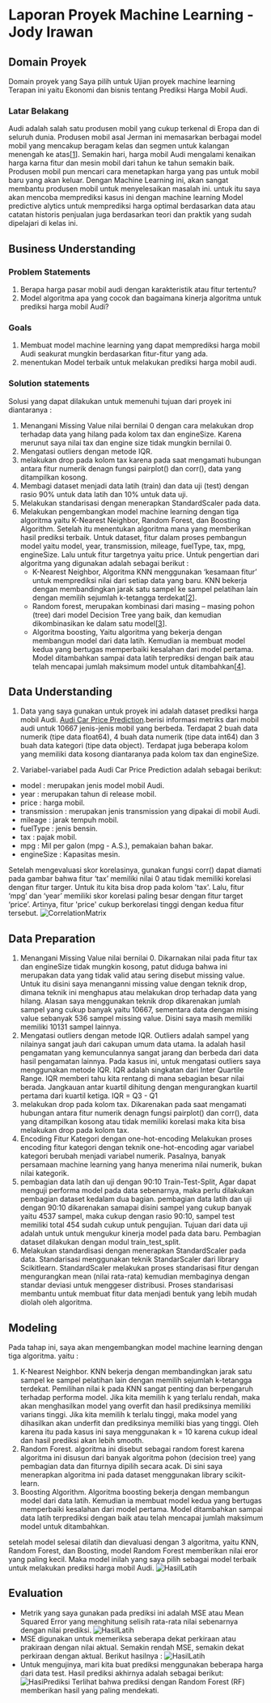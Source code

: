 # Laporan Proyek Machine Learning - Jody Irawan

## Domain Proyek
Domain proyek yang Saya pilih untuk Ujian proyek machine learning Terapan ini yaitu Ekonomi dan bisnis tentang Prediksi Harga Mobil Audi.

### Latar Belakang
Audi adalah salah satu produsen mobil yang cukup terkenal di Eropa dan di seluruh dunia. Produsen mobil asal Jerman ini memasarkan berbagai model mobil yang mencakup beragam kelas dan segmen untuk kalangan menengah ke atas[[1](https://www.autofun.co.id/mobil/audi)]. Semakin hari, harga mobil Audi mengalami kenaikan harga karna fitur dan mesin mobil dari tahun ke tahun semakin baik. Produsen mobil pun mencari cara menetapkan harga yang pas untuk mobil baru yang akan keluar. Dengan Machine Learning ini, akan sangat membantu produsen mobil untuk menyelesaikan masalah ini. untuk itu saya akan mencoba memprediksi kasus ini dengan machine learning Model predictive alytics untuk memprediksi harga optimal berdasarkan data atau catatan historis penjualan juga berdasarkan teori dan praktik yang sudah dipelajari di kelas ini.

## Business Understanding

### Problem Statements
1. Berapa harga pasar mobil audi dengan karakteristik atau fitur tertentu?
2. Model algoritma apa yang cocok dan bagaimana kinerja algoritma untuk prediksi harga mobil Audi?

### Goals
1. Membuat model machine learning yang dapat memprediksi harga mobil Audi seakurat mungkin berdasarkan fitur-fitur yang ada.
2. menentukan Model terbaik untuk melakukan prediksi harga mobil audi.

### Solution statements
Solusi yang dapat dilakukan untuk memenuhi tujuan dari proyek ini diantaranya :
1.  Menangani Missing Value nilai bernilai 0 dengan cara melakukan drop terhadap data yang hilang pada kolom tax dan engineSize. Karena merunut saya nilai tax dan engine size tidak mungkin bernilai 0.
2. Mengatasi outliers dengan metode IQR.
3. melakukan drop pada kolom tax karena pada saat mengamati hubungan antara fitur numerik denagn fungsi pairplot() dan corr(), data yang ditampilkan kosong.
4. Membagi dataset menjadi data latih (train) dan data uji (test) dengan rasio 90% untuk data latih dan 10% untuk data uji.
5. Melakukan standarisasi dengan menerapkan StandardScaler pada data.
6. Melakukan pengembangkan model machine learning dengan tiga algoritma yaitu K-Nearest Neighbor, Random Forest, dan Boosting Algorithm. Setelah itu menentukan algoritma mana yang memberikan hasil prediksi terbaik. Untuk dataset, fitur dalam proses pembangun model yaitu model, year, transmission, mileage, fuelType, tax, mpg, engineSize. Lalu untuk  fitur targetnya yaitu price. Untuk pengertian dari algoritma yang digunakan adalah sebagai berikut :
    -   K-Nearest Neighbor, Algoritma KNN menggunakan ‘kesamaan fitur’ untuk memprediksi nilai dari setiap data yang baru. KNN bekerja dengan membandingkan jarak satu sampel ke sampel pelatihan lain dengan memilih sejumlah k-tetangga terdekat[[2](https://www.dicoding.com/academies/319/tutorials/18580)].
    -   Random forest, merupakan kombinasi dari masing – masing pohon (tree) dari model Decision Tree yang baik, dan kemudian dikombinasikan ke dalam satu model[[3](http://learningbox.coffeecup.com/05_2_randomforest.html)].
    -   Algoritma boosting, Yaitu algoritma yang bekerja dengan membangun model dari data latih. Kemudian ia membuat model kedua yang bertugas memperbaiki kesalahan dari model pertama. Model ditambahkan sampai data latih terprediksi dengan baik atau telah mencapai jumlah maksimum model untuk ditambahkan[[4](https://www.dicoding.com/academies/319/tutorials/18590)].
        
        

## Data Understanding
1. Data yang saya gunakan untuk proyek ini adalah dataset prediksi harga mobil Audi.
[Audi Car Price Prediction](https://www.kaggle.com/rohitagrawal362/audi-car-price-prediction).berisi informasi metriks dari mobil audi untuk 10667 jenis-jenis mobil yang berbeda. Terdapat 2 buah data numerik (tipe data float64), 4 buah data numerik (tipe data int64) dan 3 buah data kategori (tipe data object). Terdapat juga beberapa kolom yang memiliki data kosong diantaranya pada kolom tax dan engineSize.

2. Variabel-variabel pada Audi Car Price Prediction adalah sebagai berikut:
- model : merupakan jenis model mobil Audi.
- year : merupakan tahun di release mobil.
- price : harga mobil.
- transmission : merupakan jenis transmission yang dipakai di mobil Audi.
- mileage : jarak tempuh mobil.
- fuelType : jenis bensin.
- tax : pajak mobil.
- mpg : Mil per galon (mpg - A.S.), pemakaian bahan bakar.
- engineSize : Kapasitas mesin.

Setelah mengevaluasi skor korelasinya, gunakan fungsi corr() dapat diamati pada gambar bahwa fitur ‘tax’ memiliki nilai 0 atau tidak memiliki korelasi dengan fitur targer. Untuk itu kita bisa drop pada kolom 'tax'. Lalu, fitur ‘mpg’ dan ‘year’ memiliki skor korelasi paling besar dengan fitur target ‘price’. Artinya, fitur 'price' cukup berkorelasi tinggi dengan kedua fitur tersebut.
![CorrelationMatrix](https://github.com/jodyirawan/Proyek-Predictive-Analytics-Audi/blob/main/Data%20Gambar/CorrelationMatrix.png?raw=true)

## Data Preparation
1. Menangani Missing Value nilai bernilai 0.
Dikarnakan nilai pada fitur tax dan engineSize tidak mungkin kosong, patut diduga bahwa ini merupakan data yang tidak valid atau sering disebut missing value. Untuk itu disini saya menanganni missing value dengan teknik drop, dimana teknik ini menghapus atau melakukan drop terhadap data yang hilang. Alasan saya menggunakan teknik drop dikarenakan jumlah sampel yang cukup banyak yaitu 10667, sementara data dengan mising value sebanyak 536 sampel missing value. Disini saya masih memiliki memiliki 10131 sampel lainnya.
2. Mengatasi outliers dengan metode IQR.
Outliers adalah sampel yang nilainya sangat jauh dari cakupan umum data utama. Ia adalah hasil pengamatan yang kemunculannya sangat jarang dan berbeda dari data hasil pengamatan lainnya. Pada kasus ini, untuk mengatasi outliers saya menggunakan metode IQR. IQR adalah singkatan dari Inter Quartile Range. IQR memberi tahu kita rentang di mana sebagian besar nilai berada. Jangkauan antar kuartil dihitung dengan mengurangkan kuartil pertama dari kuartil ketiga. 
IQR = Q3 - Q1 
3. melakukan drop pada kolom tax.
Dikarenakan pada saat mengamati hubungan antara fitur numerik denagn fungsi pairplot() dan corr(), data yang ditampilkan kosong atau tidak memiliki korelasi maka kita bisa melakukan drop pada kolom tax.
4. Encoding Fitur Kategori dengan one-hot-encoding
Melakukan proses encoding fitur kategori dengan teknik one-hot-encoding agar variabel kategori berubah menjadi variabel numerik. Pasalnya, banyak persamaan machine learning yang hanya menerima nilai numerik, bukan nilai kategorik.
5. pembagian data latih dan uji dengan 90:10
Train-Test-Split, Agar dapat menguji performa model pada data sebenarnya, maka perlu dilakukan pembagian dataset kedalam dua bagian. pembagian data latih dan uji dengan 90:10 dikarenakan samapai disini sampel yang cukup banyak yaitu 4537 sampel, maka cukup dengan rasio 90:10, sampel test memiliki total 454 sudah cukup untuk pengujian. Tujuan dari data uji adalah untuk untuk mengukur kinerja model pada data baru. Pembagian dataset dilakukan dengan modul train_test_split.
6. Melakukan standardisasi dengan menerapkan StandardScaler pada data.
Standarisasi menggunakan teknik StandarScaler dari library Scikitlearn. StandardScaler melakukan proses standarisasi fitur dengan mengurangkan mean (nilai rata-rata) kemudian membaginya dengan standar deviasi untuk menggeser distribusi. Proses standarisasi membantu untuk membuat fitur data menjadi bentuk yang lebih mudah diolah oleh algoritma.

## Modeling
Pada tahap ini, saya akan mengembangkan model machine learning dengan tiga algoritma. yaitu :
1. K-Nearest Neighbor. KNN bekerja dengan membandingkan jarak satu sampel ke sampel pelatihan lain dengan memilih sejumlah k-tetangga terdekat. Pemilihan nilai k pada KNN sangat penting dan berpengaruh terhadap performa model. Jika kita memilih k yang terlalu rendah, maka akan menghasilkan model yang overfit dan hasil prediksinya memiliki varians tinggi. Jika kita memilih k terlalu tinggi, maka model yang dihasilkan akan underfit dan prediksinya memiliki bias yang tinggi. Oleh karena itu pada kasus ini saya menggunakan k = 10 karena cukup ideal dan hasil prediksi akan lebih smooth.
2. Random Forest. algoritma ini disebut sebagai random forest karena algoritma ini disusun dari banyak algoritma pohon (decision tree) yang pembagian data dan fiturnya dipilih secara acak. Di sini saya menerapkan algoritma ini pada dataset menggunakan library scikit-learn.
3. Boosting Algorithm. Algoritma boosting bekerja dengan membangun model dari data latih. Kemudian ia membuat model kedua yang bertugas memperbaiki kesalahan dari model pertama. Model ditambahkan sampai data latih terprediksi dengan baik atau telah mencapai jumlah maksimum model untuk ditambahkan. 

setelah model selesai dilatih dan dievaluasi dengan 3 algoritma, yaitu KNN, Random Forest, dan Boosting, model Random Forest memberikan nilai eror yang paling kecil. Maka model inilah yang saya pilih sebagai model terbaik untuk melakukan prediksi harga mobil Audi.
![HasilLatih](https://github.com/jodyirawan/Proyek-Predictive-Analytics-Audi/blob/main/Data%20Gambar/HasilLatih.png?raw=true)

## Evaluation
- Metrik yang saya gunakan pada prediksi ini adalah MSE atau Mean Squared Error yang menghitung selisih rata-rata nilai sebenarnya dengan nilai prediksi.
![HasilLatih](https://github.com/jodyirawan/Proyek-Predictive-Analytics-Audi/blob/main/Data%20Gambar/MSE.png?raw=true)
- MSE digunakan untuk memeriksa seberapa dekat perkiraan atau prakiraan dengan nilai aktual. Semakin rendah MSE, semakin dekat perkiraan dengan aktual. Berikut hasilnya :
![HasilLatih](https://github.com/jodyirawan/Proyek-Predictive-Analytics-Audi/blob/main/Data%20Gambar/HasilLatih.png?raw=true)
- Untuk mengujinya, mari kita buat prediksi menggunakan beberapa harga dari data test. Hasil prediksi akhirnya adalah sebagai berikut:
![HasiPrediksi](https://github.com/jodyirawan/Proyek-Predictive-Analytics-Audi/blob/main/Data%20Gambar/hasilPrediksi.png?raw=true)
Terlihat bahwa prediksi dengan Random Forest (RF) memberikan hasil yang paling mendekati.
